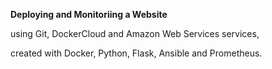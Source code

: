 **Deploying and Monitoriing a Website**

using Git, DockerCloud and Amazon Web Services services,

created with Docker, Python, Flask, Ansible and Prometheus.
